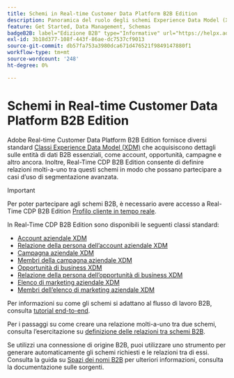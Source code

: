 ```yaml
---
title: Schemi in Real-time Customer Data Platform B2B Edition
description: Panoramica del ruolo degli schemi Experience Data Model (XDM) in Adobe Real-time Customer Data Platform B2B Edition.
feature: Get Started, Data Management, Schemas
badgeB2B: label="Edizione B2B" type="Informative" url="https://helpx.adobe.com/legal/product-descriptions/real-time-customer-data-platform-b2b-edition-prime-and-ultimate-packages.html newtab=true"
exl-id: 3b18d377-108f-443f-86ae-dc7537cf9013
source-git-commit: db57fa753a3980dca671d476521f9849147880f1
workflow-type: tm+mt
source-wordcount: '248'
ht-degree: 0%

---
```


# Schemi in Real-time Customer Data Platform B2B Edition

Adobe Real-time Customer Data Platform B2B Edition fornisce diversi standard [Classi Experience Data Model (XDM)](../../xdm/schema/composition.md#class) che acquisiscono dettagli sulle entità di dati B2B essenziali, come account, opportunità, campagne e altro ancora. Inoltre, Real-Time CDP B2B Edition consente di definire relazioni molti-a-uno tra questi schemi in modo che possano partecipare a casi d’uso di segmentazione avanzata.

>[!IMPORTANT]
>
>Per poter partecipare agli schemi B2B, è necessario avere accesso a Real-Time CDP B2B Edition [Profilo cliente in tempo reale](../../profile/home.md).

In Real-Time CDP B2B Edition sono disponibili le seguenti classi standard:

* [Account aziendale XDM](../../xdm/classes/b2b/business-account.md)
* [Relazione della persona dell’account aziendale XDM](../../xdm/classes/b2b/business-account-person-relation.md)
* [Campagna aziendale XDM](../../xdm/classes/b2b/business-campaign.md)
* [Membri della campagna aziendale XDM](../../xdm/classes/b2b/business-campaign-members.md)
* [Opportunità di business XDM](../../xdm/classes/b2b/business-opportunity.md)
* [Relazione della persona dell’opportunità di business XDM](../../xdm/classes/b2b/business-opportunity-person-relation.md)
* [Elenco di marketing aziendale XDM](../../xdm/classes/b2b/business-marketing-list.md)
* [Membri dell’elenco di marketing aziendale XDM](../../xdm/classes/b2b/business-marketing-list-members.md)

Per informazioni su come gli schemi si adattano al flusso di lavoro B2B, consulta [tutorial end-to-end](../b2b-tutorial.md).

Per i passaggi su come creare una relazione molti-a-uno tra due schemi, consulta l’esercitazione su [definizione delle relazioni tra schemi B2B](../../xdm/tutorials/relationship-b2b.md).

Se utilizzi una connessione di origine B2B, puoi utilizzare uno strumento per generare automaticamente gli schemi richiesti e le relazioni tra di essi. Consulta la guida su [Spazi dei nomi B2B](../../sources/connectors/adobe-applications/marketo/marketo-namespaces.md) per ulteriori informazioni, consulta la documentazione sulle sorgenti.
